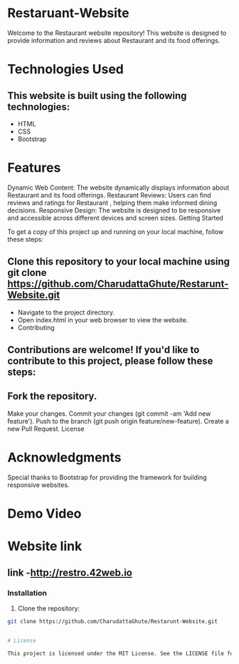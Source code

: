 # Restaruant-Website
Welcome to the Restaurant website repository! This website is designed to provide information and reviews about Restaurant and its food offerings.

# Technologies Used

## This website is built using the following technologies:

- HTML
- CSS
- Bootstrap

  
# Features

Dynamic Web Content: The website dynamically displays information about Restaurant  and its food offerings.
Restaurant Reviews: Users can find reviews and ratings for Restaurant , helping them make informed dining decisions.
Responsive Design: The website is designed to be responsive and accessible across different devices and screen sizes.
Getting Started

To get a copy of this project up and running on your local machine, follow these steps:

## Clone this repository to your local machine using git clone https://github.com/CharudattaGhute/Restarunt-Website.git
- Navigate to the project directory.
- Open index.html in your web browser to view the website.
- Contributing

## Contributions are welcome! If you'd like to contribute to this project, please follow these steps:

## Fork the repository.
Make your changes.
Commit your changes (git commit -am 'Add new feature').
Push to the branch (git push origin feature/new-feature).
Create a new Pull Request.
License

# Acknowledgments

Special thanks to Bootstrap for providing the framework for building responsive websites.


# Demo Video



# Website link
## link -http://restro.42web.io

### Installation

1. Clone the repository:

```bash
git clone https://github.com/CharudattaGhute/Restarunt-Website.git


# License

This project is licensed under the MIT License. See the LICENSE file for details.

